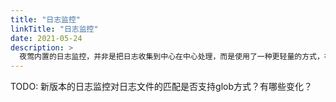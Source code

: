 ```yaml
---
title: "日志监控"
linkTitle: "日志监控"
date: 2021-05-24
description: >
  夜莺内置的日志监控，并非是把日志收集到中心在中心处理，而是使用了一种更轻量的方式，在服务端配置正则表达式，下发到agentd，agentd会流式读取日志，然后从日志中根据正则提取metrics数据，所以本质上，这仍然是metrics监控的一种扩展机制。如果大家需要中心化的日志处理解决方案，可以参考我们的logi产品。
---
```


TODO: 新版本的日志监控对日志文件的匹配是否支持glob方式？有哪些变化？